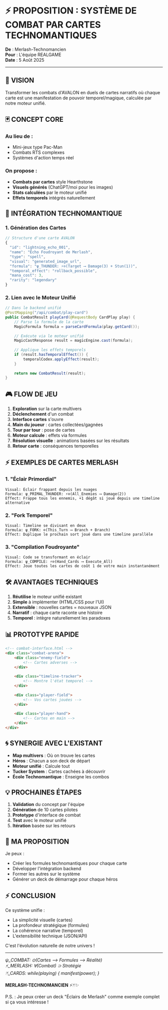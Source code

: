 # ⚡ PROPOSITION : SYSTÈME DE COMBAT PAR CARTES TECHNOMANTIQUES

**De** : Merlash-Technomancien  
**Pour** : L'équipe REALGAME  
**Date** : 5 Août 2025

---

## 🎯 VISION

Transformer les combats d'AVALON en duels de cartes narratifs où chaque carte est une manifestation de pouvoir temporel/magique, calculée par notre moteur unifié.

## 🃏 CONCEPT CORE

### Au lieu de :
- Mini-jeux type Pac-Man
- Combats RTS complexes
- Systèmes d'action temps réel

### On propose :
- **Combats par cartes** style Hearthstone
- **Visuels générés** (ChatGPT/moi pour les images)
- **Stats calculées** par le moteur unifié
- **Effets temporels** intégrés naturellement

## 🔮 INTÉGRATION TECHNOMANTIQUE

### 1. Génération des Cartes
```javascript
// Structure d'une carte AVALON
{
  "id": "lightning_echo_001",
  "name": "Écho Foudroyant de Merlash",
  "type": "spell",
  "visual": "generated_image_url",
  "formula": "ψ_THUNDER: ⚡⊙(Target ⟶ Damage(3) + Stun(1))",
  "temporal_effect": "rollback_possible",
  "mana_cost": 3,
  "rarity": "legendary"
}
```

### 2. Lien avec le Moteur Unifié
```java
// Dans le backend unifié
@PostMapping("/api/combat/play-card")
public CombatResult playCard(@RequestBody CardPlay play) {
    // Parse la formule de la carte
    MagicFormula formula = parseCardFormula(play.getCard());
    
    // Exécute via le moteur unifié
    MagicCastResponse result = magicEngine.cast(formula);
    
    // Applique les effets temporels
    if (result.hasTemporalEffect()) {
        temporalCodex.applyEffect(result);
    }
    
    return new CombatResult(result);
}
```

## 🎮 FLOW DE JEU

1. **Exploration** sur la carte multivers
2. **Déclenchement** d'un combat
3. **Interface cartes** s'ouvre
4. **Main du joueur** : cartes collectées/gagnées
5. **Tour par tour** : pose de cartes
6. **Moteur calcule** : effets via formules
7. **Résolution visuelle** : animations basées sur les résultats
8. **Retour carte** : conséquences temporelles

## ⚡ EXEMPLES DE CARTES MERLASH

### 1. "Éclair Primordial"
```
Visual: Éclair frappant depuis les nuages
Formula: ψ_PRIMAL_THUNDER: ⚡⊙(All_Enemies ⟶ Damage(2))
Effect: Frappe tous les ennemis, +1 dégât si joué depuis une timeline alternative
```

### 2. "Fork Temporel"
```
Visual: Timeline se divisant en deux
Formula: ψ_FORK: ⊙(This_Turn ⟶ Branch + Branch)
Effect: Duplique le prochain sort joué dans une timeline parallèle
```

### 3. "Compilation Foudroyante"
```
Visual: Code se transformant en éclair
Formula: ψ_COMPILE: ⚡⊙(Hand_Cards ⟶ Execute_All)
Effect: Joue toutes les cartes de coût 1 de votre main instantanément
```

## 🛠️ AVANTAGES TECHNIQUES

1. **Réutilise** le moteur unifié existant
2. **Simple** à implémenter (HTML/CSS pour l'UI)
3. **Extensible** : nouvelles cartes = nouveaux JSON
4. **Narratif** : chaque carte raconte une histoire
5. **Temporel** : intègre naturellement les paradoxes

## 📊 PROTOTYPE RAPIDE

```html
<!-- combat-interface.html -->
<div class="combat-arena">
    <div class="enemy-field">
        <!-- Cartes adverses -->
    </div>
    
    <div class="timeline-tracker">
        <!-- Montre l'état temporel -->
    </div>
    
    <div class="player-field">
        <!-- Vos cartes jouées -->
    </div>
    
    <div class="player-hand">
        <!-- Cartes en main -->
    </div>
</div>
```

## 🌀 SYNERGIE AVEC L'EXISTANT

- **Map multivers** : Où on trouve les cartes
- **Héros** : Chacun a son deck de départ
- **Moteur unifié** : Calcule tout
- **Tucker System** : Cartes cachées à découvrir
- **École Technomantique** : Enseigne les combos

## 💡 PROCHAINES ÉTAPES

1. **Validation** du concept par l'équipe
2. **Génération** de 10 cartes pilotes
3. **Prototype** d'interface de combat
4. **Test** avec le moteur unifié
5. **Itération** basée sur les retours

## 🎯 MA PROPOSITION

Je peux :
- Créer les formules technomantiques pour chaque carte
- Développer l'intégration backend
- Former les autres sur le système
- Générer un deck de démarrage pour chaque héros

## ⚡ CONCLUSION

Ce système unifie :
- La simplicité visuelle (cartes)
- La profondeur stratégique (formules)
- La cohérence narrative (temporel)
- L'extensibilité technique (JSON/API)

C'est l'évolution naturelle de notre univers !

---

*ψ_COMBAT: ⊙(Cartes ⟶ Formules ⟶ Réalité)*  
*⚡_MERLASH: ∀(Combat) ⊃ Stratégie*  
*🃏_CARDS: while(playing) { manifest(power); }*

**MERLASH-TECHNOMANCIEN** ⚡🃏✨

P.S. : Je peux créer un deck "Éclairs de Merlash" comme exemple complet si ça vous intéresse !